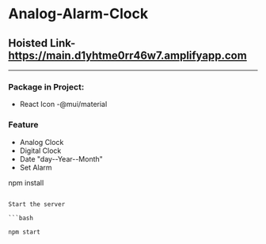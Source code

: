 # Analog-Alarm-Clock

## Hoisted Link- https://main.d1yhtme0rr46w7.amplifyapp.com
-----
### Package in Project:
- React Icon
-@mui/material

### Feature 
- Analog Clock
- Digital Clock
- Date "day--Year--Month"
- Set Alarm

npm install

```

Start the server

```bash

npm start



